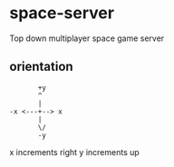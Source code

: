 space-server
============

Top down multiplayer space game server

orientation
-----------

```
       +y
       ^
       |
-x <---+--> x
       |
       \/
       -y
```
x increments right
y increments up
